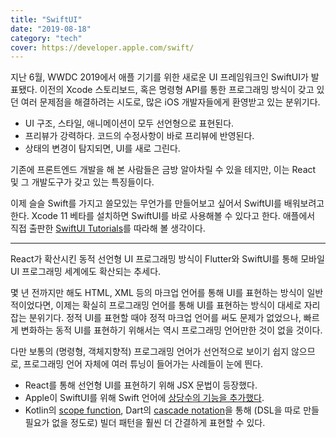 ```yaml
---
title: "SwiftUI"
date: "2019-08-18"
category: "tech"
cover: https://developer.apple.com/swift/
---
```


지난 6월, WWDC 2019에서 애플 기기를 위한 새로운 UI 프레임워크인 SwiftUI가 발표됐다. 이전의 Xcode 스토리보드, 혹은 명령형 API를 통한 프로그래밍 방식이 갖고 있던 여러 문제점을 해결하려는 시도로, 많은 iOS 개발자들에게 환영받고 있는 분위기다.

- UI 구조, 스타일, 애니메이션이 모두 선언형으로 표현된다.
- 프리뷰가 강력하다. 코드의 수정사항이 바로 프리뷰에 반영된다.
- 상태의 변경이 탐지되면, UI를 새로 그린다.

기존에 프론트엔드 개발을 해 본 사람들은 금방 알아차릴 수 있을 테지만, 이는 React 및 그 개발도구가 갖고 있는 특징들이다.

이제 슬슬 Swift를 가지고 쓸모있는 무언가를 만들어보고 싶어서 SwiftUI를 배워보려고 한다. Xcode 11 베타를 설치하면 SwiftUI를 바로 사용해볼 수 있다고 한다. 애플에서 직접 출판한 [SwiftUI Tutorials](https://developer.apple.com/tutorials/swiftui/creating-and-combining-views)를 따라해 볼 생각이다.

---

React가 확산시킨 동적 선언형 UI 프로그래밍 방식이 Flutter와 SwiftUI를 통해 모바일 UI 프로그래밍 세계에도 확산되는 추세다.

몇 년 전까지만 해도 HTML, XML 등의 마크업 언어를 통해 UI를 표현하는 방식이 일반적이었다면, 이제는 확실히 프로그래밍 언어를 통해 UI를 표현하는 방식이 대세로 자리잡는 분위기다. 정적 UI를 표현할 때야 정적 마크업 언어를 써도 문제가 없었으나, 빠르게 변화하는 동적 UI를 표현하기 위해서는 역시 프로그래밍 언어만한 것이 없을 것이다.

다만 보통의 (명령형, 객체지향적) 프로그래밍 언어가 선언적으로 보이기 쉽지 않으므로, 프로그래밍 언어 자체에 여러 튜닝이 들어가는 사례들이 눈에 띈다.

- React를 통해 선언형 UI를 표현하기 위해 JSX 문법이 등장했다.
- Apple이 SwiftUI를 위해 Swift 언어에 [상당수의 기능을 추가했다](https://medium.com/swift2go/inside-swiftuis-declarative-syntax-s-compiler-magic-df9336d640f3).
- Kotlin의 [scope function](https://kotlinlang.org/docs/reference/scope-functions.html), Dart의 [cascade notation](https://dart.dev/guides/language/language-tour#cascade-notation-)을 통해 (DSL을 따로 만들 필요가 없을 정도로) 빌더 패턴을 훨씬 더 간결하게 표현할 수 있다.